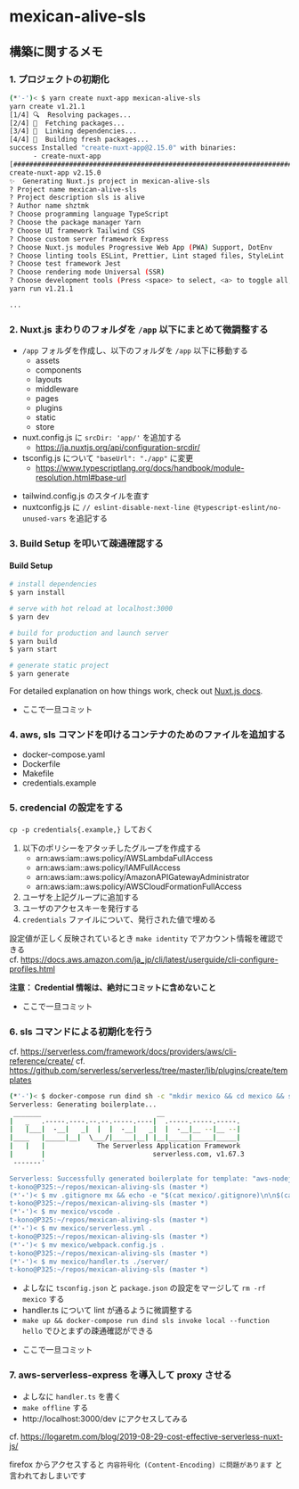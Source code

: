 # mexican-alive-sls

## 構築に関するメモ
### 1. プロジェクトの初期化

```bash
(*'-')< $ yarn create nuxt-app mexican-alive-sls
yarn create v1.21.1
[1/4] 🔍  Resolving packages...
[2/4] 🚚  Fetching packages...
[3/4] 🔗  Linking dependencies...
[4/4] 🔨  Building fresh packages...
success Installed "create-nuxt-app@2.15.0" with binaries:
      - create-nuxt-app
[###########################################################################################################################################] 339/339
create-nuxt-app v2.15.0
✨  Generating Nuxt.js project in mexican-alive-sls
? Project name mexican-alive-sls
? Project description sls is alive
? Author name shztmk
? Choose programming language TypeScript
? Choose the package manager Yarn
? Choose UI framework Tailwind CSS
? Choose custom server framework Express
? Choose Nuxt.js modules Progressive Web App (PWA) Support, DotEnv
? Choose linting tools ESLint, Prettier, Lint staged files, StyleLint
? Choose test framework Jest
? Choose rendering mode Universal (SSR)
? Choose development tools (Press <space> to select, <a> to toggle all, <i> to invert selection)
yarn run v1.21.1

...
```

### 2. Nuxt.js まわりのフォルダを `/app` 以下にまとめて微調整する
- `/app` フォルダを作成し、以下のフォルダを `/app` 以下に移動する
    - assets
    - components
    - layouts
    - middleware
    - pages
    - plugins
    - static
    - store
- nuxt.config.js に `srcDir: 'app/'` を追加する
  - https://ja.nuxtjs.org/api/configuration-srcdir/
- tsconfig.js について `"baseUrl": "./app"` に変更
  - https://www.typescriptlang.org/docs/handbook/module-resolution.html#base-url
* tailwind.config.js のスタイルを直す
* nuxtconfig.js に `// eslint-disable-next-line @typescript-eslint/no-unused-vars` を追記する


### 3. Build Setup を叩いて疎通確認する

#### Build Setup

```bash
# install dependencies
$ yarn install

# serve with hot reload at localhost:3000
$ yarn dev

# build for production and launch server
$ yarn build
$ yarn start

# generate static project
$ yarn generate
```

For detailed explanation on how things work, check out [Nuxt.js docs](https://nuxtjs.org).

* ここで一旦コミット

### 4. aws, sls コマンドを叩けるコンテナのためのファイルを追加する
- docker-compose.yaml
- Dockerfile
- Makefile
- credentials.example

### 5. credencial の設定をする

`cp -p credentials{.example,}` しておく

1. 以下のポリシーをアタッチしたグループを作成する
   - arn:aws:iam::aws:policy/AWSLambdaFullAccess
   - arn:aws:iam::aws:policy/IAMFullAccess
   - arn:aws:iam::aws:policy/AmazonAPIGatewayAdministrator
   - arn:aws:iam::aws:policy/AWSCloudFormationFullAccess
2. ユーザを上記グループに追加する
3. ユーザのアクセスキーを発行する
4. `credentials` ファイルについて、発行された値で埋める

設定値が正しく反映されているとき `make identity` でアカウント情報を確認できる  
cf. https://docs.aws.amazon.com/ja_jp/cli/latest/userguide/cli-configure-profiles.html

**注意： Credential 情報は、絶対にコミットに含めないこと**

* ここで一旦コミット

### 6. sls コマンドによる初期化を行う
cf. https://serverless.com/framework/docs/providers/aws/cli-reference/create/
cf. https://github.com/serverless/serverless/tree/master/lib/plugins/create/templates

```bash
(*'-')< $ docker-compose run dind sh -c "mkdir mexico && cd mexico && sls create --name mexico --template aws-nodejs-typescript"
Serverless: Generating boilerplate...
 _______                             __
|   _   .-----.----.--.--.-----.----|  .-----.-----.-----.
|   |___|  -__|   _|  |  |  -__|   _|  |  -__|__ --|__ --|
|____   |_____|__|  \___/|_____|__| |__|_____|_____|_____|
|   |   |             The Serverless Application Framework
|       |                           serverless.com, v1.67.3
 -------'

Serverless: Successfully generated boilerplate for template: "aws-nodejs-typescript"
t-kono@P325:~/repos/mexican-aliving-sls (master *)
(*'-')< $ mv .gitignore mx && echo -e "$(cat mexico/.gitignore)\n\n$(cat mx)" > .gitignore && rm -f mx
t-kono@P325:~/repos/mexican-aliving-sls (master *)
(*'-')< $ mv mexico/vscode .
t-kono@P325:~/repos/mexican-aliving-sls (master *)
(*'-')< $ mv mexico/serverless.yml .
t-kono@P325:~/repos/mexican-aliving-sls (master *)
(*'-')< $ mv mexico/webpack.config.js .
t-kono@P325:~/repos/mexican-aliving-sls (master *)
(*'-')< $ mv mexico/handler.ts ./server/
t-kono@P325:~/repos/mexican-aliving-sls (master *)
```

- よしなに `tsconfig.json` と `package.json` の設定をマージして `rm -rf mexico` する
- handler.ts について lint が通るように微調整する
- `make up && docker-compose run dind sls invoke local --function hello` でひとまずの疎通確認ができる

* ここで一旦コミット

### 7. aws-serverless-express を導入して proxy させる
- よしなに `handler.ts` を書く
- `make offline` する
- http://localhost:3000/dev にアクセスしてみる

cf. https://logaretm.com/blog/2019-08-29-cost-effective-serverless-nuxt-js/

firefox からアクセスすると `内容符号化 (Content-Encoding) に問題があります` と言われておしまいです
